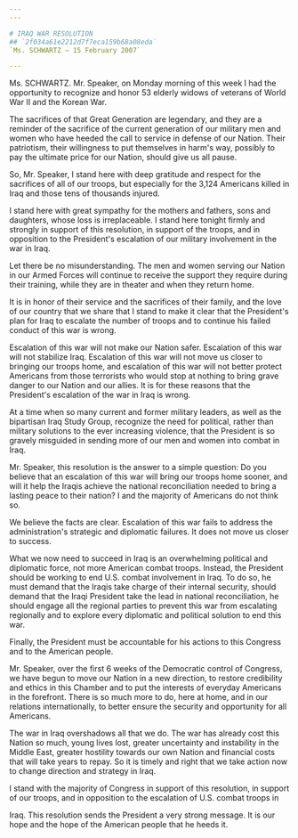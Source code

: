 ```yaml
---
---

# IRAQ WAR RESOLUTION
## `2f034a61e2212d7f7eca159b68a08eda`
`Ms. SCHWARTZ — 15 February 2007`

---
```



Ms. SCHWARTZ. Mr. Speaker, on Monday morning of this week I had the 
opportunity to recognize and honor 53 elderly widows of veterans of 
World War II and the Korean War.

The sacrifices of that Great Generation are legendary, and they are a 
reminder of the sacrifice of the current generation of our military men 
and women who have heeded the call to service in defense of our Nation. 
Their patriotism, their willingness to put themselves in harm's way, 
possibly to pay the ultimate price for our Nation, should give us all 
pause.

So, Mr. Speaker, I stand here with deep gratitude and respect for the 
sacrifices of all of our troops, but especially for the 3,124 Americans 
killed in Iraq and those tens of thousands injured.

I stand here with great sympathy for the mothers and fathers, sons 
and daughters, whose loss is irreplaceable. I stand here tonight firmly 
and strongly in support of this resolution, in support of the troops, 
and in opposition to the President's escalation of our military 
involvement in the war in Iraq.



Let there be no misunderstanding. The men and women serving our 
Nation in our Armed Forces will continue to receive the support they 
require during their training, while they are in theater and when they 
return home.

It is in honor of their service and the sacrifices of their family, 
and the love of our country that we share that I stand to make it clear 
that the President's plan for Iraq to escalate the number of troops and 
to continue his failed conduct of this war is wrong.

Escalation of this war will not make our Nation safer. Escalation of 
this war will not stabilize Iraq. Escalation of this war will not move 
us closer to bringing our troops home, and escalation of this war will 
not better protect Americans from those terrorists who would stop at 
nothing to bring grave danger to our Nation and our allies. It is for 
these reasons that the President's escalation of the war in Iraq is 
wrong.

At a time when so many current and former military leaders, as well 
as the bipartisan Iraq Study Group, recognize the need for political, 
rather than military solutions to the ever increasing violence, that 
the President is so gravely misguided in sending more of our men and 
women into combat in Iraq.

Mr. Speaker, this resolution is the answer to a simple question: Do 
you believe that an escalation of this war will bring our troops home 
sooner, and will it help the Iraqis achieve the national reconciliation 
needed to bring a lasting peace to their nation? I and the majority of 
Americans do not think so.

We believe the facts are clear. Escalation of this war fails to 
address the administration's strategic and diplomatic failures. It does 
not move us closer to success.

What we now need to succeed in Iraq is an overwhelming political and 
diplomatic force, not more American combat troops. Instead, the 
President should be working to end U.S. combat involvement in Iraq. To 
do so, he must demand that the Iraqis take charge of their internal 
security, should demand that the Iraqi President take the lead in 
national reconciliation, he should engage all the regional parties to 
prevent this war from escalating regionally and to explore every 
diplomatic and political solution to end this war.

Finally, the President must be accountable for his actions to this 
Congress and to the American people.

Mr. Speaker, over the first 6 weeks of the Democratic control of 
Congress, we have begun to move our Nation in a new direction, to 
restore credibility and ethics in this Chamber and to put the interests 
of everyday Americans in the forefront. There is so much more to do, 
here at home, and in our relations internationally, to better ensure 
the security and opportunity for all Americans.

The war in Iraq overshadows all that we do. The war has already cost 
this Nation so much, young lives lost, greater uncertainty and 
instability in the Middle East, greater hostility towards our own 
Nation and financial costs that will take years to repay. So it is 
timely and right that we take action now to change direction and 
strategy in Iraq.

I stand with the majority of Congress in support of this resolution, 
in support of our troops, and in opposition to the escalation of U.S. 
combat troops in


Iraq. This resolution sends the President a very strong message. It is 
our hope and the hope of the American people that he heeds it.